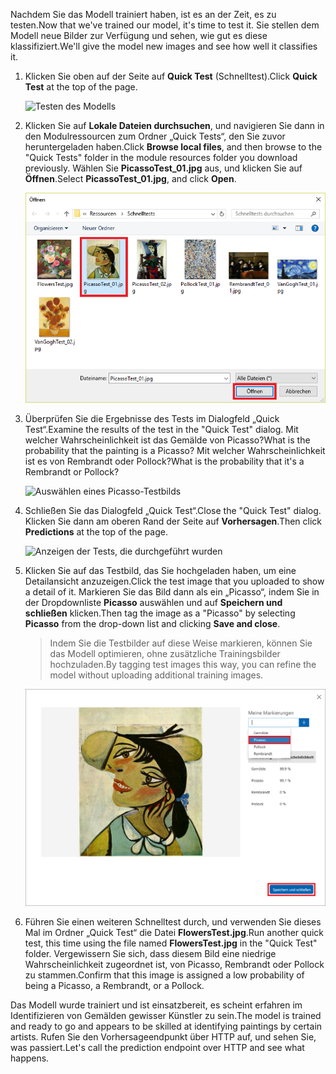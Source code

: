 <span data-ttu-id="3a220-101">Nachdem Sie das Modell trainiert haben, ist es an der Zeit, es zu testen.</span><span class="sxs-lookup"><span data-stu-id="3a220-101">Now that we've trained our model, it's time to test it.</span></span> <span data-ttu-id="3a220-102">Sie stellen dem Modell neue Bilder zur Verfügung und sehen, wie gut es diese klassifiziert.</span><span class="sxs-lookup"><span data-stu-id="3a220-102">We'll give the model new images and see how well it classifies it.</span></span>

1. <span data-ttu-id="3a220-103">Klicken Sie oben auf der Seite auf **Quick Test** (Schnelltest).</span><span class="sxs-lookup"><span data-stu-id="3a220-103">Click **Quick Test** at the top of the page.</span></span>

    ![Testen des Modells](../media/4-portal-click-quick-test.png)

1. <span data-ttu-id="3a220-105">Klicken Sie auf **Lokale Dateien durchsuchen**, und navigieren Sie dann in den Modulressourcen zum Ordner „Quick Tests“, den Sie zuvor heruntergeladen haben.</span><span class="sxs-lookup"><span data-stu-id="3a220-105">Click **Browse local files**, and then browse to the "Quick Tests" folder in the module resources folder you download previously.</span></span> <span data-ttu-id="3a220-106">Wählen Sie **PicassoTest_01.jpg** aus, und klicken Sie auf **Öffnen**.</span><span class="sxs-lookup"><span data-stu-id="3a220-106">Select **PicassoTest_01.jpg**, and click **Open**.</span></span>

    ![Auswählen eines Picasso-Testbilds](../media/4-portal-select-test-01.png)

1. <span data-ttu-id="3a220-108">Überprüfen Sie die Ergebnisse des Tests im Dialogfeld „Quick Test“.</span><span class="sxs-lookup"><span data-stu-id="3a220-108">Examine the results of the test in the "Quick Test" dialog.</span></span> <span data-ttu-id="3a220-109">Mit welcher Wahrscheinlichkeit ist das Gemälde von Picasso?</span><span class="sxs-lookup"><span data-stu-id="3a220-109">What is the probability that the painting is a Picasso?</span></span> <span data-ttu-id="3a220-110">Mit welcher Wahrscheinlichkeit ist es von Rembrandt oder Pollock?</span><span class="sxs-lookup"><span data-stu-id="3a220-110">What is the probability that it's a Rembrandt or Pollock?</span></span>

    ![Auswählen eines Picasso-Testbilds](../media/4-quick-test-result.png)

1. <span data-ttu-id="3a220-112">Schließen Sie das Dialogfeld „Quick Test“.</span><span class="sxs-lookup"><span data-stu-id="3a220-112">Close the "Quick Test" dialog.</span></span> <span data-ttu-id="3a220-113">Klicken Sie dann am oberen Rand der Seite auf **Vorhersagen**.</span><span class="sxs-lookup"><span data-stu-id="3a220-113">Then click **Predictions** at the top of the page.</span></span>

    ![Anzeigen der Tests, die durchgeführt wurden](../media/4-portal-select-predictions.png)

1. <span data-ttu-id="3a220-115">Klicken Sie auf das Testbild, das Sie hochgeladen haben, um eine Detailansicht anzuzeigen.</span><span class="sxs-lookup"><span data-stu-id="3a220-115">Click the test image that you uploaded to show a detail of it.</span></span> <span data-ttu-id="3a220-116">Markieren Sie das Bild dann als ein „Picasso“, indem Sie in der Dropdownliste **Picasso** auswählen und auf **Speichern und schließen** klicken.</span><span class="sxs-lookup"><span data-stu-id="3a220-116">Then tag the image as a "Picasso" by selecting **Picasso** from the drop-down list and clicking **Save and close**.</span></span>

    > <span data-ttu-id="3a220-117">Indem Sie die Testbilder auf diese Weise markieren, können Sie das Modell optimieren, ohne zusätzliche Trainingsbilder hochzuladen.</span><span class="sxs-lookup"><span data-stu-id="3a220-117">By tagging test images this way, you can refine the model without uploading additional training images.</span></span>

    ![Markieren des Testbilds](../media/4-tag-test-image.png)

1. <span data-ttu-id="3a220-119">Führen Sie einen weiteren Schnelltest durch, und verwenden Sie dieses Mal im Ordner „Quick Test“ die Datei **FlowersTest.jpg**.</span><span class="sxs-lookup"><span data-stu-id="3a220-119">Run another quick test, this time using the file named **FlowersTest.jpg** in the "Quick Test" folder.</span></span> <span data-ttu-id="3a220-120">Vergewissern Sie sich, dass diesem Bild eine niedrige Wahrscheinlichkeit zugeordnet ist, von Picasso, Rembrandt oder Pollock zu stammen.</span><span class="sxs-lookup"><span data-stu-id="3a220-120">Confirm that this image is assigned a low probability of being a Picasso, a Rembrandt, or a Pollock.</span></span>

<span data-ttu-id="3a220-121">Das Modell wurde trainiert und ist einsatzbereit, es scheint erfahren im Identifizieren von Gemälden gewisser Künstler zu sein.</span><span class="sxs-lookup"><span data-stu-id="3a220-121">The model is trained and ready to go and appears to be skilled at identifying paintings by certain artists.</span></span> <span data-ttu-id="3a220-122">Rufen Sie den Vorhersageendpunkt über HTTP auf, und sehen Sie, was passiert.</span><span class="sxs-lookup"><span data-stu-id="3a220-122">Let's call the prediction endpoint over HTTP and see what happens.</span></span>